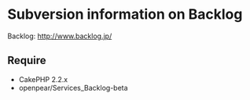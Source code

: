 Subversion information on Backlog
==================================================

Backlog: http://www.backlog.jp/

Require
--------
- CakePHP 2.2.x
- openpear/Services_Backlog-beta
